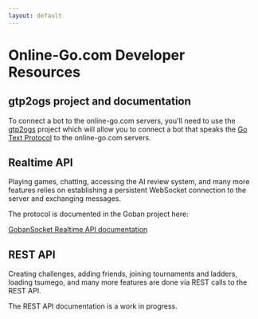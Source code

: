 ```yaml
---
layout: default
---
```


# Online-Go.com Developer Resources

## gtp2ogs project and documentation

To connect a bot to the online-go.com servers, you'll need to use the [gtp2ogs](https://github.com/online-go/gtp2ogs)
project which will allow you to connect a bot that speaks the [Go Text Protocol](https://www.gnu.org/software/gnugo/gnugo_19.html)
to the online-go.com servers.

## Realtime API

Playing games, chatting, accessing the AI review system, and many more features
relies on establishing a persistent WebSocket connection to the server and
exchanging messages.

The protocol is documented in the Goban project here:

[GobanSocket Realtime API documentation](/goban/modules/protocol.html)

## REST API

Creating challenges, adding friends, joining tournaments and ladders, loading tsumego,
and many more features are done via REST calls to the REST API.

The REST API documentation is a work in progress.
